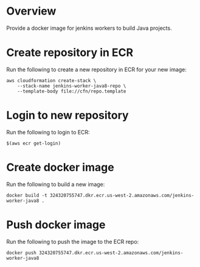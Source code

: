 # Overview
Provide a docker image for jenkins workers to build Java projects.

# Create repository in ECR
Run the following to create a new repository in ECR for your new image:

```
aws cloudformation create-stack \
    --stack-name jenkins-worker-java8-repo \
    --template-body file://cfn/repo.template
```

# Login to new repository
Run the following to login to ECR:

```
$(aws ecr get-login)
```

# Create docker image
Run the following to build a new image:

```
docker build -t 324320755747.dkr.ecr.us-west-2.amazonaws.com/jenkins-worker-java8 .
```

# Push docker image
Run the following to push the image to the ECR repo:

```
docker push 324320755747.dkr.ecr.us-west-2.amazonaws.com/jenkins-worker-java8
```
